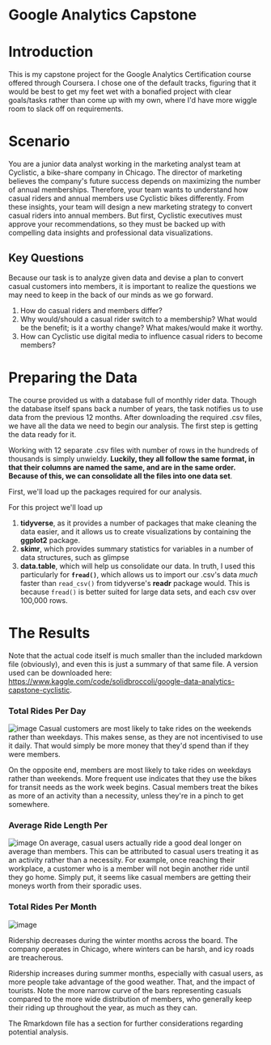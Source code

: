 # Google Analytics Capstone

# Introduction

This is my capstone project for the Google Analytics Certification course offered through Coursera. I chose one of the default tracks, figuring that it would be best to get my feet wet with a bonafied project with clear goals/tasks rather than come up with my own, where I'd have more wiggle room to slack off on requirements.

# Scenario

You are a junior data analyst working in the marketing analyst team at Cyclistic, a bike-share company in Chicago. The director of marketing believes the company's future success depends on maximizing the number of annual memberships. Therefore, your team wants to understand how casual riders and annual members use Cyclistic bikes differently. From these insights, your team will design a new marketing strategy to convert casual riders into annual members. But first, Cyclistic executives must approve your recommendations, so they must be backed up with compelling data insights and professional data visualizations.

## Key Questions

Because our task is to analyze given data and devise a plan to convert casual customers into members, it is important to realize the questions we may need to keep in the back of our minds as we go forward.

1.  How do casual riders and members differ?
2.  Why would/should a casual rider switch to a membership? What would be the benefit; is it a worthy change? What makes/would make it worthy.
3.  How can Cyclistic use digital media to influence casual riders to become members?

# Preparing the Data

The course provided us with a database full of monthly rider data. Though the database itself spans back a number of years, the task notifies us to use data from the previous 12 months. After downloading the required .csv files, we have all the data we need to begin our analysis. The first step is getting the data ready for it.

Working with 12 separate .csv files with number of rows in the hundreds of thousands is simply unwieldy. **Luckily, they all follow the same format, in that their columns are named the same, and are in the same order. Because of this, we can consolidate all the files into one data set**.

First, we'll load up the packages required for our analysis.

For this project we'll load up

1.  **tidyverse**, as it provides a number of packages that make cleaning the data easier, and it allows us to create visualizations by containing the **ggplot2** package.
2.  **skimr**, which provides summary statistics for variables in a number of data structures, such as glimpse
3.  **data.table**, which will help us consolidate our data. In truth, I used this particularly for **`fread()`**, which allows us to import our .csv's data *much* faster than `read_csv()` from tidyverse's **readr** package would. This is because `fread()` is better suited for large data sets, and each csv over 100,000 rows.

# The Results
Note that the actual code itself is much smaller than the included markdown file (obviously), and even this is just a summary of that same file. A version used can be downloaded here: https://www.kaggle.com/code/solidbroccoli/google-data-analytics-capstone-cyclistic.

### Total Rides Per Day
![image](https://user-images.githubusercontent.com/21076965/212352410-0740d734-0e45-40fd-81de-4facefab75b0.png)
Casual customers are most likely to take rides on the weekends rather than weekdays. This makes sense, as they are not incentivised to use it daily. That would simply be more money that they'd spend than if they were members.

On the opposite end, members are most likely to take rides on weekdays rather than weekends. More frequent use indicates that they use the bikes for transit needs as the work week begins. Casual members treat the bikes as more of an activity than a necessity, unless they're in a pinch to get somewhere.

### Average Ride Length Per 

![image](https://user-images.githubusercontent.com/21076965/212352543-b3d24439-dec3-4fe7-8888-f668d4400643.png)
On average, casual users actually ride a good deal longer on average than members. This can be attributed to casual users treating it as an activity rather than a necessity. For example, once reaching their workplace, a customer who is a member will not begin another ride until they go home. Simply put, it seems like casual members are getting their moneys worth from their sporadic uses.

### Total Rides Per Month

![image](https://user-images.githubusercontent.com/21076965/212352649-fc1969ad-6b51-416c-b71f-e90e4970a351.png)

Ridership decreases during the winter months across the board. The company operates in Chicago, where winters can be harsh, and icy roads are treacherous.

Ridership increases during summer months, especially with casual users, as more people take advantage of the good weather. That, and the impact of tourists. Note the more narrow curve of the bars representing casuals compared to the more wide distribution of members, who generally keep their riding up throughout the year, as much as they can.

The Rmarkdown file has a section for further considerations regarding potential analysis.
